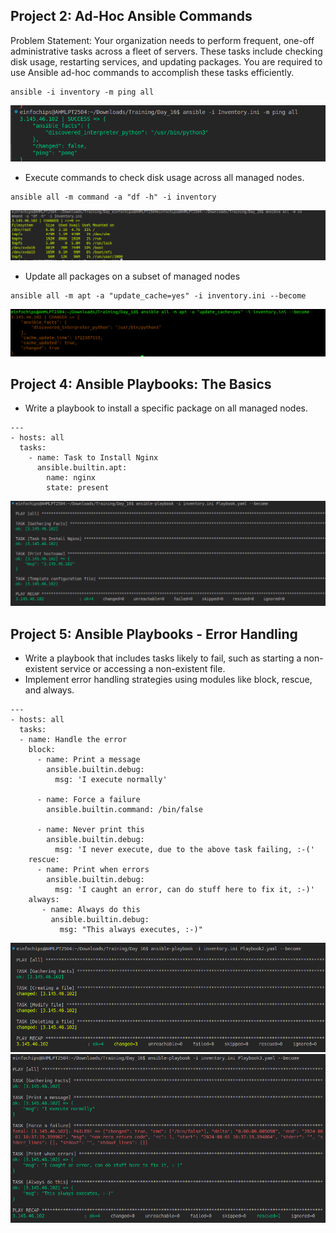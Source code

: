 ## Project 2: Ad-Hoc Ansible Commands
Problem Statement: Your organization needs to perform frequent, one-off administrative tasks across a fleet of servers. These tasks include checking disk usage, restarting services, and updating packages. You are required to use Ansible ad-hoc commands to accomplish these tasks efficiently.
```
ansible -i inventory -m ping all
```

![alt text](image.png)

- Execute commands to check disk usage across all managed nodes.
```
ansible all -m command -a "df -h" -i inventory
```

![alt text](image-1.png)

- Update all packages on a subset of managed nodes
```
ansible all -m apt -a "update_cache=yes" -i inventory.ini --become
```
![alt text](image-2.png)

## Project 4: Ansible Playbooks: The Basics
- Write a playbook to install a specific package on all managed nodes.
```
---
- hosts: all
  tasks:
    - name: Task to Install Nginx
      ansible.builtin.apt:
        name: nginx
        state: present
```
![alt text](image-3.png)

## Project 5: Ansible Playbooks - Error Handling
- Write a playbook that includes tasks likely to fail, such as starting a non-existent service or accessing a non-existent file.
- Implement error handling strategies using modules like block, rescue, and always.
```
---
- hosts: all
  tasks:
  - name: Handle the error
    block:
      - name: Print a message
        ansible.builtin.debug:
          msg: 'I execute normally'

      - name: Force a failure
        ansible.builtin.command: /bin/false

      - name: Never print this
        ansible.builtin.debug:
          msg: 'I never execute, due to the above task failing, :-('
    rescue:
      - name: Print when errors
        ansible.builtin.debug:
          msg: 'I caught an error, can do stuff here to fix it, :-)'
    always:
       - name: Always do this
         ansible.builtin.debug:
           msg: "This always executes, :-)"
```

![alt text](image-4.png)
![alt text](image-5.png)